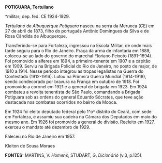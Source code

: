 **POTIGUARA, Tertuliano**

\*militar; dep. fed. CE 1924-1929.

*Tertuliano de Albuquerque Potiguara* nasceu na serra da Meruoca (CE) em
27 de abril de 1873, filho do português Antônio Domingues da Silva e de
Rosa Cândida de Albuquerque.

Transferindo-se para Fortaleza, ingressou na Escola Militar, de onde
mais tarde seguiu para o Rio de Janeiro. Praça da arma de infantaria em
1889, colocou-se ao lado do governo do marechal Floriano Peixoto
(1891-1894). Foi promovido a alferes em 1894, a primeiro-tenente em 1907
e a capitão em 1909. Serviu na Brigada Policial do Rio de Janeiro, no
posto de major, de 1910 a 1914. Nesse período integrou as tropas
legalistas na Guerra do Contestado (1912-1916). Lutou na Primeira Guerra
Mundial (1914-1918), sendo condecorado por bravura na França em outubro
de 1918. Foi promovido a coronel em 1921 e a general de brigada em 1923.
Em 1924 combateu a revolta tenentista de São Paulo, comandando a Brigada
Potiguara sob as ordens do general Eduardo Sócrates, que teve ação
destacada nos combates ocorridos no bairro da Mooca.

Em 1924 foi eleito deputado federal pelo 1^o^ distrito do Ceará, com
sede em Fortaleza, e assumiu sua cadeira na Câmara dos Deputados em maio
do mesmo ano. Em 1926 foi promovido a general de divisão. Reeleito em
1927, exerceu o mandato até dezembro de 1929.

Faleceu no Rio de Janeiro em 1957.

Kleiton de Sousa Moraes

**FONTES:** MARTINS, V. *Homens*; STUDART, G. *Dicionário* (v.3, p.125).
